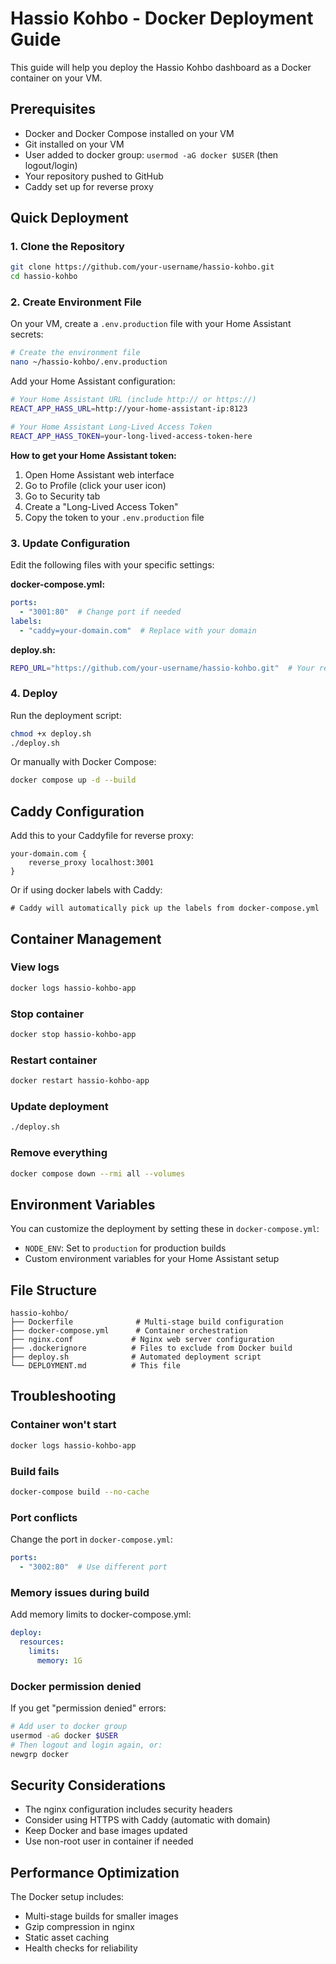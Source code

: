 # Hassio Kohbo - Docker Deployment Guide

This guide will help you deploy the Hassio Kohbo dashboard as a Docker container on your VM.

## Prerequisites

- Docker and Docker Compose installed on your VM
- Git installed on your VM  
- User added to docker group: `usermod -aG docker $USER` (then logout/login)
- Your repository pushed to GitHub
- Caddy set up for reverse proxy

## Quick Deployment

### 1. Clone the Repository

```bash
git clone https://github.com/your-username/hassio-kohbo.git
cd hassio-kohbo
```

### 2. Create Environment File

On your VM, create a `.env.production` file with your Home Assistant secrets:

```bash
# Create the environment file
nano ~/hassio-kohbo/.env.production
```

Add your Home Assistant configuration:
```bash
# Your Home Assistant URL (include http:// or https://)
REACT_APP_HASS_URL=http://your-home-assistant-ip:8123

# Your Home Assistant Long-Lived Access Token
REACT_APP_HASS_TOKEN=your-long-lived-access-token-here
```

**How to get your Home Assistant token:**
1. Open Home Assistant web interface
2. Go to Profile (click your user icon)
3. Go to Security tab
4. Create a "Long-Lived Access Token"
5. Copy the token to your `.env.production` file

### 3. Update Configuration

Edit the following files with your specific settings:

**docker-compose.yml:**
```yaml
ports:
  - "3001:80"  # Change port if needed
labels:
  - "caddy=your-domain.com"  # Replace with your domain
```

**deploy.sh:**
```bash
REPO_URL="https://github.com/your-username/hassio-kohbo.git"  # Your repo URL
```

### 4. Deploy

Run the deployment script:
```bash
chmod +x deploy.sh
./deploy.sh
```

Or manually with Docker Compose:
```bash
docker compose up -d --build
```

## Caddy Configuration

Add this to your Caddyfile for reverse proxy:

```caddy
your-domain.com {
    reverse_proxy localhost:3001
}
```

Or if using docker labels with Caddy:
```caddy
# Caddy will automatically pick up the labels from docker-compose.yml
```

## Container Management

### View logs
```bash
docker logs hassio-kohbo-app
```

### Stop container
```bash
docker stop hassio-kohbo-app
```

### Restart container
```bash
docker restart hassio-kohbo-app
```

### Update deployment
```bash
./deploy.sh
```

### Remove everything
```bash
docker compose down --rmi all --volumes
```

## Environment Variables

You can customize the deployment by setting these in `docker-compose.yml`:

- `NODE_ENV`: Set to `production` for production builds
- Custom environment variables for your Home Assistant setup

## File Structure

```
hassio-kohbo/
├── Dockerfile              # Multi-stage build configuration
├── docker-compose.yml      # Container orchestration
├── nginx.conf             # Nginx web server configuration  
├── .dockerignore          # Files to exclude from Docker build
├── deploy.sh              # Automated deployment script
└── DEPLOYMENT.md          # This file
```

## Troubleshooting

### Container won't start
```bash
docker logs hassio-kohbo-app
```

### Build fails
```bash
docker-compose build --no-cache
```

### Port conflicts
Change the port in `docker-compose.yml`:
```yaml
ports:
  - "3002:80"  # Use different port
```

### Memory issues during build
Add memory limits to docker-compose.yml:
```yaml
deploy:
  resources:
    limits:
      memory: 1G
```

### Docker permission denied
If you get "permission denied" errors:
```bash
# Add user to docker group
usermod -aG docker $USER
# Then logout and login again, or:
newgrp docker
```

## Security Considerations

- The nginx configuration includes security headers
- Consider using HTTPS with Caddy (automatic with domain)
- Keep Docker and base images updated
- Use non-root user in container if needed

## Performance Optimization

The Docker setup includes:
- Multi-stage builds for smaller images
- Gzip compression in nginx
- Static asset caching
- Health checks for reliability 